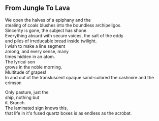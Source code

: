 From Jungle To Lava
-------------------
We open the halves of a epiphany and the  
stealing of coals blushes into the boundless archipeligos.  
Sincerity is gone, the subject has shone.  
Everything absurd with secure voices, the salt of the eddy  
and piles of irreducable bread inside twilight.  
I wish to make a line segment  
among, and every sense, many  
times hidden in an atom.  
The lyrical son  
grows in the noble morning.  
Multitude of grapes!  
In and out of the transluscent opaque sand-colored the cashmire and the crimson  
  
Only pasture, just the  
ship, nothing but  
it. Branch.  
The laminated sign knows this,  
that life in it's fused quartz boxes is as endless as the acrobat.  
